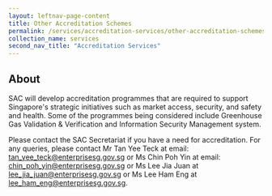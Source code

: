 ```yaml
---
layout: leftnav-page-content
title: Other Accreditation Schemes
permalink: /services/accreditation-services/other-accreditation-schemes
collection_name: services
second_nav_title: "Accreditation Services"
---
```


## About

SAC will develop accreditation programmes that are required to support Singapore's strategic initiatives such as market access, security, and safety and health. Some of the programmes being considered include Greenhouse Gas Validation & Verification and Information Security Management system.
 
Please contact the SAC Secretariat if you have a need for accreditation.  For any queries, please contact Mr Tan Yee Teck at email: <tan_yee_teck@enterprisesg.gov.sg> or Ms Chin Poh Yin at email: <chin_poh_yin@enterprisesg.gov.sg> or Ms Lee Jia Juan at <lee_jia_juan@enterprisesg.gov.sg> or  Ms Lee Ham Eng at <lee_ham_eng@enterprisesg.gov.sg>.
